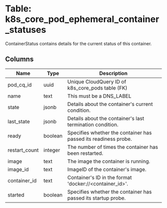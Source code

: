 
# Table: k8s_core_pod_ephemeral_container_statuses
ContainerStatus contains details for the current status of this container.
## Columns
| Name        | Type           | Description  |
| ------------- | ------------- | -----  |
|pod_cq_id|uuid|Unique CloudQuery ID of k8s_core_pods table (FK)|
|name|text|This must be a DNS_LABEL|
|state|jsonb|Details about the container's current condition.|
|last_state|jsonb|Details about the container's last termination condition.|
|ready|boolean|Specifies whether the container has passed its readiness probe.|
|restart_count|integer|The number of times the container has been restarted.|
|image|text|The image the container is running.|
|image_id|text|ImageID of the container's image.|
|container_id|text|Container's ID in the format 'docker://<container_id>'.|
|started|boolean|Specifies whether the container has passed its startup probe.|
